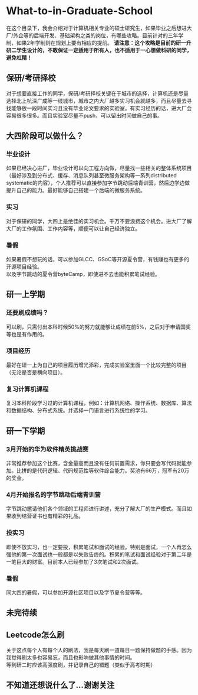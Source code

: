 # What-to-in-Graduate-School
在这个目录下，我会介绍对于计算机相关专业的硕士研究生，如果毕业之后想进大厂/外企等的后端开发、基础架构之类的岗位，有哪些攻略。目前针对的三年学制，如果2年学制则在规划上要有相应的提前。
**请注意：这个攻略是目前的研一升研二学生设计的，不敢保证一定适用于所有人，也不适用于一心想做科研的同学，避免杠精！**

## 保研/考研择校
对于想要直接工作的同学，保研/考研择校关键在于城市的选择，计算机还是尽量选择北上杭深广成等一线城市，城市之内大厂越多实习机会就越多，而且尽量去寻找能够放一段时间实习且没有毕业论文要求的实验室。有实习经历的话，进大厂会容易很多很多。而且实验室尽量不push，可以留出时间做自己的事。

## 大四阶段可以做什么？
### 毕业设计
如果已经决心进厂，毕业设计可以向工程方向做，尽量找一些相关的整体系统项目（最好涉及到分布式、缓存、消息队列甚至微服务架构等一系列distributed systematic的内容），个人推荐可以直接参加字节跳动后端青训营，然后边学边做提升自己的能力。最好能够自己搭建一个后端的微服务系统。

### 实习
对于保研的同学，大四上是绝佳的实习机会。千万不要浪费这个机会。进大厂了解大厂的工作氛围、工作内容等，顺便可以让自己经济独立。

### 暑假
如果暑假不想玩的话，可以参加GLCC、GSoC等开源夏令营，有钱赚也有更多的开源项目经验。\
以及字节跳动的夏令营byteCamp，即使进不去也能积累笔试经验。

## 研一上学期
### 还要刷成绩吗？
可以刷，只需付出本科时候50%的努力就能够让成绩在前5%，之后对于申请国奖等也是有作用的。

### 项目经历
最好在研一上为自己的项目履历增光添彩，完成实验室里面一个比较完整的项目（无论是否是横向项目）。

### 复习计算机课程
复习本科阶段学习过的计算机课程，例如：计算机网络、操作系统、数据库、算法和数据结构、分布式系统。并选择一门语言进行系统性的学习。

## 研一下学期
### 3月开始的华为软件精英挑战赛
非常推荐参加这个比赛，含金量高而且没有任何前置需求，你只要会写代码就能参加。比拼的是代码逻辑、代码规范性等软件综合能力。奖池有66万，冠军有20万的奖金。

### 4月开始报名的字节跳动后端青训营
字节跳动邀请他们各个领域的工程师进行讲述，充分了解大厂的生产模式。而且如果收到结营证书也有精彩的礼品。

### 投实习
即使不放实习，也一定要投，积累笔试和面试的经验。特别是面试，一个人再怎么强他的第一次面试也一般都是以失败告终的。积累的笔试和面试经验对于第二年是一笔巨大的财富。目前本人已经参加了3次笔试和2次面试。

### 暑假
同大四的暑假，可以参加开源社区项目以及字节夏令营等等。

## 未完待续

## Leetcode怎么刷
关于这点每个人有每个人的刷法，我是每天刷一道每日一题保持做题的手感。因为我觉得刷太多也容易忘，而且也影响做其他事情的时间。\
等到研二时应该高强度刷，并记录自己的错题（类似于高考时期）

## 不知道还想说什么了...谢谢关注